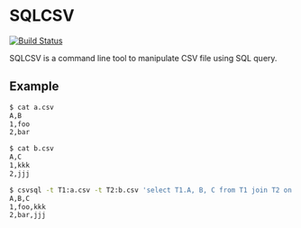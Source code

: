 SQLCSV
======

[![Build Status](https://travis-ci.org/Yuhta/csvsql.svg?branch=master)](https://travis-ci.org/Yuhta/csvsql)

SQLCSV is a command line tool to manipulate CSV file using SQL query.

## Example

```sh
$ cat a.csv
A,B
1,foo
2,bar

$ cat b.csv
A,C
1,kkk
2,jjj

$ csvsql -t T1:a.csv -t T2:b.csv 'select T1.A, B, C from T1 join T2 on T2.A = T1.A'
A,B,C
1,foo,kkk
2,bar,jjj
```

